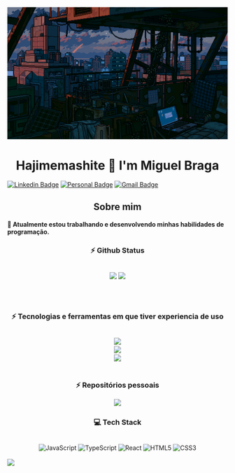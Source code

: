 <img src="fallout (1).gif" style="width:auto, height:auto" />



<h1 align="center">Hajimemashite 🙏 I'm Miguel Braga</h1>

[![Linkedin Badge](https://img.shields.io/badge/-LinkedIn-6633cc?style=flat-square&logo=Linkedin&logoColor=white&link=https://www.linkedin.com/in/miguel-braga-48a339234/)](https://www.linkedin.com/in/miguel-braga-48a339234/)
[![Personal Badge](https://img.shields.io/badge/-Website-6633cc?style=flat-square&logo=Me&logoColor=white&link=https://portfolio-miguelbraga.vercel.app/)](https://portfolio-miguelbraga.vercel.app/)
[![Gmail Badge](https://img.shields.io/badge/-contato@miguelbraga.com-6633cc?style=flat-square&logo=Gmail&logoColor=white&link=mailto:miguelalves1497@gmail.com)](mailto:miguelalves1497@gmail.com)

<h2 align="center">Sobre mim</h2>

<h4>
🌱 Atualmente estou trabalhando e desenvolvendo minhas habilidades de programação. 
</h4>

<h3 align="center">⚡ Github Status</h3>
<br>
<div align="center">
<img width="380" src="https://github-readme-stats.vercel.app/api?username=Miguelhttp&show_icons=true&theme=omni"/>
<img width="340" src="https://github-readme-stats.vercel.app/api/top-langs/?username=Miguelhttp&layout=compact&theme=omni"/>
</div>

<br></br>

<h3 align="center">⚡ Tecnologias e ferramentas em que tiver experiencia de uso</h3>

</br>

<div align="center">
<img src="https://skillicons.dev/icons?i=html,css,js,vscode,git,github,notion" /><br>
<img src="https://skillicons.dev/icons?i=react,nextjs,ts,vite,tailwind,nodejs,linkedin" /><br>
<img src="https://skillicons.dev/icons?i=pnpm,npm,sass" /><br>
</div>

</br>

<div align="center">
<h3>⚡ Repositórios pessoais</h3>
<div style="display: flex; justify-content: center; gap: 10px;">
<a href="https://github.com/Miguelhttp/projeto-studio-ghibli">
<img width=395 src="https://github-readme-stats.vercel.app/api/pin/?username=Miguelhttp&repo=projeto-studio-ghibli&theme=omni" />
</a>
</div>

<h3>💻 Tech Stack</h3>
<br/>
<div align="center">
  <img src="https://img.shields.io/badge/javascript-%23323330.svg?style=for-the-badge&logo=javascript&logoColor=%23F7DF1E" alt="JavaScript" />
  <img src="https://img.shields.io/badge/typescript-%23007ACC.svg?style=for-the-badge&logo=typescript&logoColor=white" alt="TypeScript" />
  <img src="https://img.shields.io/badge/react-%2320232a.svg?style=for-the-badge&logo=react&logoColor=%2361DAFB" alt="React" />
  <img src="https://img.shields.io/badge/HTML5-E34F26?style=for-the-badge&logo=html5&logoColor=white" alt="HTML5" />
  <img src="https://img.shields.io/badge/CSS3-1572B6?style=for-the-badge&logo=css3&logoColor=white" alt="CSS3" />
</div>
</div>

</br>

<img src="https://media2.dev.to/dynamic/image/width=1000,height=420,fit=cover,gravity=auto,format=auto/https%3A%2F%2Fdev-to-uploads.s3.amazonaws.com%2Fuploads%2Farticles%2F8q5ajflxiaa0a8xm8cr5.gif" >
